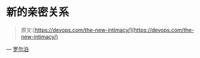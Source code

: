 # 新的亲密关系

> 原文:[https://devops.com/the-new-intimacy/](https://devops.com/the-new-intimacy/)

— [罗尔泊](https://devops.com/author/breselman/)